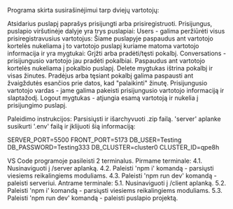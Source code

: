 Programa skirta susirašinėjimui tarp dviejų vartotojų:

Atsidarius puslapį paprašys prisijungti arba prisiregistruoti.
Prisijungus, puslapio viršutinėje dalyje yra trys puslapiai: 
Users - galima peržiūrėti visus prisiregistravusius vartotojus:
Šiame puslapyje paspaudus ant vartotojo kortelės nukeliama į to vartotojo puslapį kuriame matoma vartotojo informacija ir yra mygtukai:
Grįžti arba pradėti/tęsti pokalbį.
Conversations - prisijungusio vartotojo jau pradėti pokalbiai. 
Paspaudus ant vartotojo kortelės nukeliama į pokalbio puslapį.
Delete mygtukas ištrina pokalbį ir visas žinutes.
Pradėjus arba tęsiant pokalbį galima paspausti ant žvaigždutės esančios prie datos, kad "palaikinti" žinutę.
Prisijungusio vartotojo vardas - jame galima pakeisti prisijungusio vartotojo informaciją ir slaptažodį.
Logout mygtukas - atjungia esamą vartotoją ir nukelia į prisijungimo puslapį.

Paleidimo instrukcijos:
Parsisiųsti ir išarchyvuoti .zip failą.
'server' aplanke susikurti '.env' failą ir įklijuoti šią informaciją:

SERVER_PORT=5500
FRONT_PORT=5173
DB_USER=Testing
DB_PASSWORD=Testing333
DB_CLUSTER=cluster0
CLUSTER_ID=qpe8h

VS Code programoje pasileisti 2 terminalus.
Pirmame terminale: 4.1. Nusinaviguoti į /server aplanką. 4.2. Paleisti 'npm i' komandą - parsiųsti viesiems reikalingiems moduliams. 4.3. Paleisti 'npm run dev' komandą - paleisti serveriui.
Antrame terminale: 5.1. Nusinaviguoti į /client aplanką. 5.2. Paleisti 'npm i' komandą - parsiųsti viesiems reikalingiems moduliams. 5.3. Paleisti 'npm run dev' komandą - paleisti puslapio projektą.

